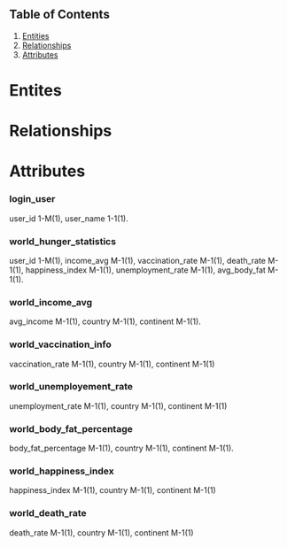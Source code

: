 ## Table of Contents
1. [Entities](#Entites)
1. [Relationships](#Relationships)
1. [Attributes](#Attributes)
 
# Entites

# Relationships

# Attributes
### login_user 
user_id 1-M(1), user_name 1-1(1).

### world_hunger_statistics
user_id 1-M(1), income_avg M-1(1), vaccination_rate M-1(1), death_rate M-1(1), happiness_index M-1(1), unemployment_rate M-1(1), avg_body_fat M-1(1).

### world_income_avg
avg_income M-1(1), country M-1(1), continent M-1(1).

### world_vaccination_info
vaccination_rate M-1(1), country M-1(1), continent M-1(1)

### world_unemployement_rate
unemployment_rate M-1(1), country M-1(1), continent M-1(1)

### world_body_fat_percentage
body_fat_percentage M-1(1), country M-1(1), continent M-1(1).

### world_happiness_index
happiness_index M-1(1), country M-1(1), continent M-1(1)

### world_death_rate
death_rate M-1(1), country M-1(1), continent M-1(1)
